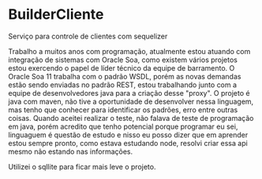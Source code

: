 # BuilderCliente
Serviço para controle de clientes com sequelizer

Trabalho a muitos anos com programação, atualmente estou atuando com integração de sistemas com Oracle Soa, como existem vários projetos estou exercendo o papel de líder técnico da equipe de barramento. O Oracle Soa 11 trabalha com o padrão WSDL, porém as novas demandas estão sendo enviadas no padrão REST, estou trabalhando junto com a equipe de desenvolvedores java para a criação desse "proxy". O projeto é java com maven, não tive a oportunidade de desenvolver nessa linguagem, mas tenho que conhecer para identificar os padrões, erro entre outras coisas.
Quando aceitei realizar o teste, não falava de teste de programação em java, porém acredito que tenho potencial porque programar eu sei, linguaguem é questão de estudo e nisso eu posso dizer que em aprender estou sempre pronto, como estava estudando node, resolvi criar essa api mesmo não estando nas informações.

Utilizei o sqllite para ficar mais leve o projeto.
